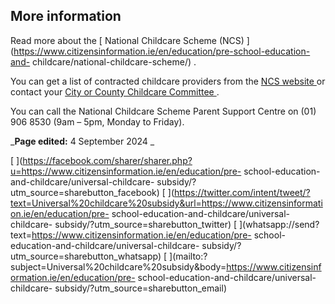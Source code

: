 ##  More information

Read more about the [ National Childcare Scheme (NCS)
](https://www.citizensinformation.ie/en/education/pre-school-education-and-
childcare/national-childcare-scheme/) .

You can get a list of contracted childcare providers from the [ NCS website
](https://www.ncs.gov.ie/en/childcare-search/) or contact your [ City or
County Childcare Committee ](https://myccc.ie/) .

You can call the National Childcare Scheme Parent Support Centre on (01) 906
8530 (9am – 5pm, Monday to Friday).

_**Page edited:** 4 September 2024 _

[
](https://facebook.com/sharer/sharer.php?u=https://www.citizensinformation.ie/en/education/pre-
school-education-and-childcare/universal-childcare-
subsidy/?utm_source=sharebutton_facebook) [
](https://twitter.com/intent/tweet/?text=Universal%20childcare%20subsidy&url=https://www.citizensinformation.ie/en/education/pre-
school-education-and-childcare/universal-childcare-
subsidy/?utm_source=sharebutton_twitter) [
](whatsapp://send?text=https://www.citizensinformation.ie/en/education/pre-
school-education-and-childcare/universal-childcare-
subsidy/?utm_source=sharebutton_whatsapp) [
](mailto:?subject=Universal%20childcare%20subsidy&body=https://www.citizensinformation.ie/en/education/pre-
school-education-and-childcare/universal-childcare-
subsidy/?utm_source=sharebutton_email) [ ](javascript:void\(0\))
